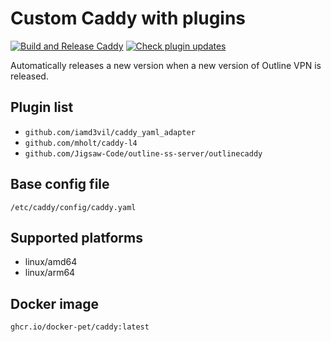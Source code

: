 # Custom Caddy with plugins

[![Build and Release Caddy](https://github.com/docker-pet/caddy/actions/workflows/build-and-release.yml/badge.svg)](https://github.com/docker-pet/caddy/actions/workflows/build-and-release.yml) [![Check plugin updates](https://github.com/docker-pet/caddy/actions/workflows/check-updates.yml/badge.svg)](https://github.com/docker-pet/caddy/actions/workflows/check-updates.yml)

Automatically releases a new version when a new version of Outline VPN is released.

## Plugin list

- `github.com/iamd3vil/caddy_yaml_adapter`
- `github.com/mholt/caddy-l4`
- `github.com/Jigsaw-Code/outline-ss-server/outlinecaddy`

## Base config file

`/etc/caddy/config/caddy.yaml`

## Supported platforms

- linux/amd64
- linux/arm64

## Docker image

`ghcr.io/docker-pet/caddy:latest`